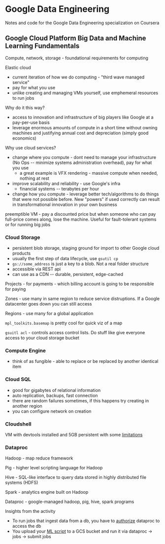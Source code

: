 # Google Data Engineering

Notes and code for the Google Data Engineering specialization on Coursera

## Google Cloud Platform Big Data and Machine Learning Fundamentals

Compute, network, storage - foundational requirements for computing

Elastic cloud
* current iteration of how we do computing - "third wave managed service"
* pay for what you use
* unlike creating and managing VMs yourself, use emphemeral resources to run jobs

Why do it this way?
* access to innovation and infrastructure of big players like Google at a pay-per-use basis
* leverage enormous amounts of compute in a short time without owning machines and justifying annual cost and depreciation 
(simply good economics)

Why use cloud services?
* change where you compute - dont need to manage your infrastructure (No Ops -- minimize systems administration overhead), pay for what you use
  * a great example is VFX rendering - massive compute when needed, nothing at rest
* improve scalability and reliability - use Google's infra
  * financial systems -- terabytes per hour
* change how you compute - leverage better tech/algorithms to do things that were not possible before. New "powers" if used
correctly can result in transformational innovation in your own business

preemptible VM - pay a discounted price but when someone who can pay full-price comes along, lose the machine.
Useful for fault-tolerant systems or for running big jobs

### Cloud Storage
* persistent blob storage, staging ground for import to other Google cloud products
* usually the first step of data lifecycle, use `gsutil cp`
* `gs://some_address` is just a key to a blob. Not a real folder structure
* accessible via REST api
* can use as a CDN -- durable, persistent, edge-cached

Projects - for payments - which billing account is going to be responsible for paying

Zones - use many in same region to reduce service distruptions. If a Google datacenter goes down you can still access

Regions - use many for a global application

`mpl_toolkits.basemap` is pretty cool for quick viz of a map 

`gsuitl acl` - controls access control lists. Do stuff like give everyone access to your cloud storage bucket

### Compute Engine
* think of as fungible - able to replace or be replaced by another identical item

### Cloud SQL
* good for gigabytes of relational information
* auto replication, backups, fast connection 
* there are random failures sometimes, if this happens try creating in another region
* you can configure network on creation

### Cloudshell 

VM with devtools installed and 5GB persistent with some [limitations](https://cloud.google.com/shell/docs/limitations)

### Dataproc

Hadoop - map reduce framework

Pig - higher level scripting language for Hadoop

Hive - SQL-like interface to query data stored in highly distributed file systems (HDFS)

Spark - analytics engine built on Hadoop

Dataproc - google-managed hadoop, pig, hive, spark programs 

Insights from the activity
* To run jobs that ingest data from a db, you have to [authorize](https://github.com/GoogleCloudPlatform/training-data-analyst/blob/master/CPB100/lab3b/authorize_dataproc.sh) dataproc to access the db
* You upload your [ML script](https://github.com/GoogleCloudPlatform/training-data-analyst/blob/master/CPB100/lab3b/sparkml/train_and_apply.py) to a GCS bucket and run it via dataproc -> jobs -> submit jobs

